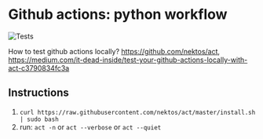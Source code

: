 # Github actions: python workflow
![Tests](https://github.com/danielTobon43/test-github-actions/actions/workflows/main.yml/badge.svg)

How to test github actions locally? https://github.com/nektos/act, https://medium.com/it-dead-inside/test-your-github-actions-locally-with-act-c3790834fc3a

## Instructions
1. `curl https://raw.githubusercontent.com/nektos/act/master/install.sh | sudo bash`
2. run: `act -n` or `act --verbose` or `act --quiet`
